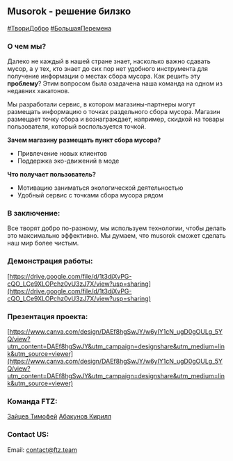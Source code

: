 ## Musorok - решение билзко

[#ТвориДобро](https://shorturl.at/zNY03) [#БольшаяПеремена](https://shorturl.at/zNY03)

### О чем мы?

Далеко не каждый в нашей стране знает, насколько важно сдавать мусор, а у тех, кто знает до сих пор нет удобного инструмента для получение информации о местах сбора мусора. Как решить эту **проблему**? Этим вопросом была озадачена наша команда на одном из недавних хакатонов. 

Мы разработали сервис, в котором магазины-партнеры могут размещать информацию о точках раздельного сбора мусора. Магазин размещает точку сбора и вознаграждает, например, скидкой на товары пользователя, который воспользуется точкой.

**Зачем магазину размещать пункт сбора мусора?**
- Привлечение новых клиентов
- Поддержка эко-движений в моде

**Что получает пользователь?**
- Мотивацию заниматься экологической деятельностью
- Удобный сервис с точками сбора мусора рядом

### В заключение:
Все творят добро по-разному, мы используем технологии, чтобы делать это максимально эффективно. Мы думаем, что musorok сможет сделать наш мир более чистым. 

### Демонстрация работы:
[https://drive.google.com/file/d/1t3djXvPG-cQO_LCe9XLOPchz0vU3zJ7X/view?usp=sharing](https://drive.google.com/file/d/1t3djXvPG-cQO_LCe9XLOPchz0vU3zJ7X/view?usp=sharing)

### Презентация проекта:
[https://www.canva.com/design/DAEf8hgSwJY/w6yIY1cN_ugD0gOULg_5YQ/view?utm_content=DAEf8hgSwJY&utm_campaign=designshare&utm_medium=link&utm_source=viewer](https://www.canva.com/design/DAEf8hgSwJY/w6yIY1cN_ugD0gOULg_5YQ/view?utm_content=DAEf8hgSwJY&utm_campaign=designshare&utm_medium=link&utm_source=viewer)

### Команда FTZ:
[Зайцев Тимофей](https://github.com/misterbobot)
[Абакунов Кирилл](https://github.com/abakunov)

### Contact US:
Email: contact@ftz.team
